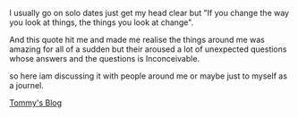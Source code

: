 I usually go on solo dates just get my head clear but "If you change the way you look at things, the things you look at change".

And this quote hit me and made me realise the things around me was amazing for all of a sudden but their aroused a lot of unexpected questions whose answers and the questions is Inconceivable.

so here iam discussing it with people around me or maybe just to myself as a journel.

[Tommy's Blog](https://tommysblog.vercel.app/)

